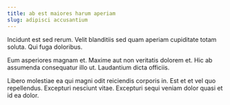 ```yaml
---
title: ab est maiores harum aperiam
slug: adipisci accusantium
---
```


Incidunt est sed rerum. Velit blanditiis sed quam aperiam cupiditate totam soluta. Qui fuga doloribus.

Eum asperiores magnam et. Maxime aut non veritatis dolorem et. Hic ab assumenda consequatur illo ut. Laudantium dicta officiis.

Libero molestiae ea qui magni odit reiciendis corporis in. Est et et vel quo repellendus. Excepturi nesciunt vitae. Excepturi sequi veniam dolor quasi et id ea dolor.
